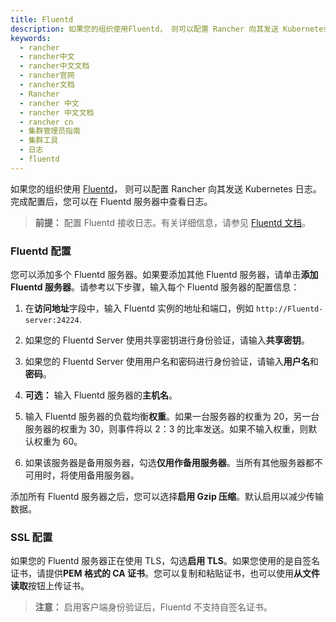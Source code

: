 ```yaml
---
title: Fluentd
description: 如果您的组织使用Fluentd， 则可以配置 Rancher 向其发送 Kubernetes 日志。然后，您可以在 Fluentd 服务器中查看日志。
keywords:
  - rancher
  - rancher中文
  - rancher中文文档
  - rancher官网
  - rancher文档
  - Rancher
  - rancher 中文
  - rancher 中文文档
  - rancher cn
  - 集群管理员指南
  - 集群工具
  - 日志
  - fluentd
---
```


如果您的组织使用 [Fluentd](https://www.fluentd.org/)， 则可以配置 Rancher 向其发送 Kubernetes 日志。完成配置后，您可以在 Fluentd 服务器中查看日志。

> **前提：** 配置 Fluentd 接收日志。有关详细信息，请参见 [Fluentd 文档](https://docs.fluentd.org/v1.0/articles/in_forward)。

### Fluentd 配置

您可以添加多个 Fluentd 服务器。如果要添加其他 Fluentd 服务器，请单击**添加 Fluentd 服务器**。请参考以下步骤，输入每个 Fluentd 服务器的配置信息：

1. 在**访问地址**字段中，输入 Fluentd 实例的地址和端口，例如 `http://Fluentd-server:24224`.

1. 如果您的 Fluentd Server 使用共享密钥进行身份验证，请输入**共享密钥**。

1. 如果您的 Fluentd Server 使用用户名和密码进行身份验证，请输入**用户名**和**密码**。

1. **可选：** 输入 Fluentd 服务器的**主机名**。

1. 输入 Fluentd 服务器的负载均衡**权重**。如果一台服务器的权重为 20，另一台服务器的权重为 30，则事件将以 2：3 的比率发送。如果不输入权重，则默认权重为 60。

1. 如果该服务器是备用服务器，勾选**仅用作备用服务器**。当所有其他服务器都不可用时，将使用备用服务器。

添加所有 Fluentd 服务器之后，您可以选择**启用 Gzip 压缩**。默认启用以减少传输数据。

### SSL 配置

如果您的 Fluentd 服务器正在使用 TLS，勾选**启用 TLS**。如果您使用的是自签名证书，请提供**PEM 格式的 CA 证书**。您可以复制和粘贴证书，也可以使用**从文件读取**按钮上传证书。

> **注意：** 启用客户端身份验证后，Fluentd 不支持自签名证书。
